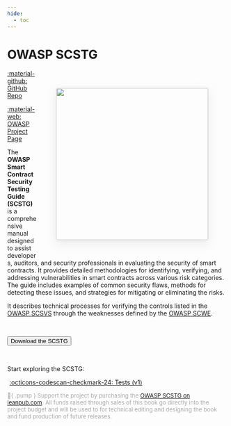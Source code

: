 ```yaml
---
hide:
  - toc
---
```


# OWASP SCSTG

<img src="../assets/scstg_cover.png" align="right" style="border-radius: 3px; margin: 3em; box-shadow: rgba(149, 157, 165, 0.2) 0px 8px 24px;" width="350px" />

<a href="https://github.com/OWASP/owasp-scstg/">:material-github: GitHub Repo</a>

<a href="https://owasp.org/owasp-scstg">:material-web: OWASP Project Page</a>

The **OWASP Smart Contract Security Testing Guide (SCSTG)** is a comprehensive manual designed to assist developers, auditors, and security professionals in evaluating the security of smart contracts. It provides detailed methodologies for identifying, verifying, and addressing vulnerabilities in smart contracts across various risk categories. The guide includes examples of common security flaws, methods for detecting these issues, and strategies for mitigating or eliminating the risks. 

It describes technical processes for verifying the controls listed in the [OWASP SCSVS](https://scs.owasp.org/SCSVS) through the weaknesses defined by the [OWASP SCWE](https://scs.owasp.org/SCWE).

<br>

<button class="scs-button" onclick="window.location.href='https://github.com/OWASP/owasp-scstg/releases/latest/download/OWASP_SCSTG.pdf';"> Download the SCSTG</button>

<br>

Start exploring the SCSTG:

<a href="/SCSTG/tests/" class="md-button md-button--primary" style="margin: 5px; min-width: 12em; text-align: center;">:octicons-codescan-checkmark-24:  Tests (v1)</a>


<span style="color: darkgray; font-size: small"> :blue_heart:{ .pump } Support the project by purchasing the [OWASP SCSTG on leanpub.com](https://leanpub.com/owasp-scstg). All funds raised through sales of this book go directly into the project budget and will be used to for technical editing and designing the book and fund production of future releases.</span>

<br>